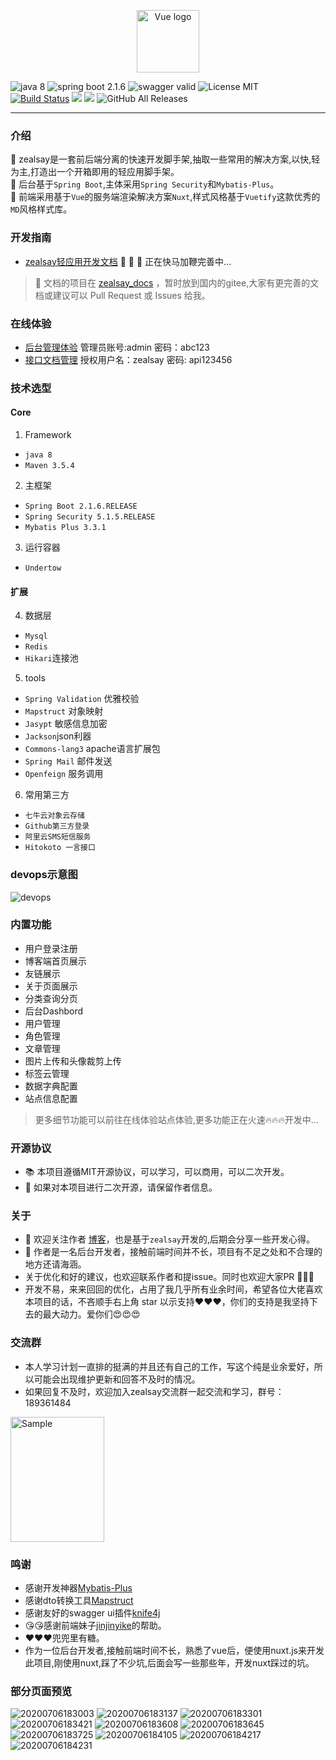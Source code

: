 <p align="center"><a href="https://vuejs.org" target="_blank" rel="noopener noreferrer"><img width="100" src="https://pan.zealsay.com/2019091615686216710547.png" alt="Vue logo"></a></p>


<p align="center">

 ![java 8](https://img.shields.io/badge/java-8-ff69b4.svg)
![spring boot 2.1.6](https://img.shields.io/badge/springboot-2.1.6-green.svg) 
![swagger valid ](https://img.shields.io/badge/swagger-valid-brightgreen.svg) 
![License MIT](https://img.shields.io/badge/license-MIT-green.svg)  
[![Build Status](https://travis-ci.org/GodLikeZeal/zealsay_backend.svg?branch=master)](https://travis-ci.org/GodLikeZeal/zealsay_backend) 
[![](https://img.shields.io/docker/stars/zealsay/zealsay_backend.svg)](https://hub.docker.com/r/zealsay/zealsay_backend 'DockerHub') 
[![](https://img.shields.io/docker/pulls/zealsay/zealsay_backend.svg)](https://hub.docker.com/r/zealsay/zealsay_backend 'DockerHub') 
![GitHub All Releases](https://img.shields.io/github/downloads/GodLikeZeal/zealsay_backend/total)

</p>

------

### 介绍
🚀  zealsay是一套前后端分离的快速开发脚手架,抽取一些常用的解决方案,以快,轻为主,打造出一个开箱即用的轻应用脚手架。  
🍰  后台基于`Spring Boot`,主体采用`Spring Security`和`Mybatis-Plus`。  
🧀  前端采用基于`Vue`的服务端渲染解决方案`Nuxt`,样式风格基于`Vuetify`这款优秀的`MD`风格样式库。

### 开发指南
- [zealsay轻应用开发文档](https://docs.zealsay.com)   🚀 🚀 🚀 正在快马加鞭完善中...

>  📖  文档的项目在 [zealsay_docs](https://gitee.com/GodLikeZeal/zealsay_docs)  ，暂时放到国内的gitee,大家有更完善的文档或建议可以 Pull Request 或 Issues 给我。

### 在线体验

- [后台管理体验](https://beta.zealsay.com/admin/dashboard) 管理员账号:admin 密码：abc123
- [接口文档管理](https://dev-api.zealsay.com/doc.html) 授权用户名：zealsay 密码: api123456

### 技术选型
####  Core
1. Framework
- `java 8`
- `Maven 3.5.4`
2. 主框架
- `Spring Boot 2.1.6.RELEASE`
- `Spring Security 5.1.5.RELEASE`
- `Mybatis Plus 3.3.1`
3. 运行容器
- `Undertow`  

#### 扩展
4. 数据层
- `Mysql`
- `Redis`
-  `Hikari`连接池
5. tools
- `Spring Validation` 优雅校验
- `Mapstruct` 对象映射
- `Jasypt` 敏感信息加密
- `Jackson`json利器
- `Commons-lang3` apache语言扩展包
- `Spring Mail` 邮件发送
- `Openfeign` 服务调用
6. 常用第三方
- `七牛云对象云存储`
- `Github第三方登录`
- `阿里云SMS短信服务`
- `Hitokoto 一言接口`

### devops示意图
![devops](https://pan.zealsay.com/2020080609191416000000.png "devops")

### 内置功能
- 用户登录注册
- 博客端首页展示
- 友链展示
- 关于页面展示
- 分类查询分页
- 后台Dashbord
- 用户管理
- 角色管理
- 文章管理
- 图片上传和头像裁剪上传
- 标签云管理
- 数据字典配置
- 站点信息配置

> 更多细节功能可以前往在线体验站点体验,更多功能正在火速🔥🔥🔥开发中...

### 开源协议
- 📚  本项目遵循MIT开源协议，可以学习，可以商用，可以二次开发。
- 📖  如果对本项目进行二次开源，请保留作者信息。 

### 关于
- 🍓 欢迎关注作者 [博客](https://blog.zealsay.com)，也是基于`zealsay`开发的,后期会分享一些开发心得。
- 🍉 作者是一名后台开发者，接触前端时间并不长，项目有不足之处和不合理的地方还请海涵。
- 关于优化和好的建议，也欢迎联系作者和提issue。同时也欢迎大家PR 👏👏👏
 - 开发不易，来来回回的优化，占用了我几乎所有业余时间，希望各位大佬喜欢本项目的话，不吝顺手右上角 star 以示支持❤️❤️❤️，你们的支持是我坚持下去的最大动力。爱你们😍😍😍

### 交流群
- 本人学习计划一直排的挺满的并且还有自己的工作，写这个纯是业余爱好，所以可能会出现维护更新和回答不及时的情况。
- 如果回复不及时，欢迎加入zealsay交流群一起交流和学习，群号：189361484

<img src="https://pan.zealsay.com/20190716214941558000000.jpg" alt="Sample"  width="150" height="200">

### 鸣谢
- 感谢开发神器[Mybatis-Plus](https://mp.baomidou.com/)
- 感谢dto转换工具[Mapstruct](https://github.com/mapstruct/mapstruct)
- 感谢友好的swagger ui插件[knife4j](https://gitee.com/xiaoym/knife4j)
- 😘😘感谢前端妹子[jinjinyike](https://github.com/jinjinyike)的帮助。
- ❤️❤️❤️️️兜兜里有糖。
- 作为一位后台开发者,接触前端时间不长，熟悉了vue后，便使用nuxt.js来开发此项目,刚使用nuxt,踩了不少坑,后面会写一些那些年，开发nuxt踩过的坑。

### 部分页面预览
![20200706183003](https://pan.zealsay.com/mweb/2020070615940322923732.jpg)
![20200706183137](https://pan.zealsay.com/mweb/2020070615940322923766.jpg)
![20200706183301](https://pan.zealsay.com/mweb/2020070615940322923789.jpg)
![20200706183421](https://pan.zealsay.com/mweb/2020070615940322923809.jpg)
![20200706183608](https://pan.zealsay.com/mweb/2020070615940322923825.jpg)
![20200706183645](https://pan.zealsay.com/mweb/2020070615940322923835.jpg)
![20200706183725](https://pan.zealsay.com/mweb/2020070615940322923847.jpg)
![20200706184105](https://pan.zealsay.com/mweb/2020070615940322923858.jpg)
![20200706184217](https://pan.zealsay.com/mweb/2020070615940322923869.jpg)
![20200706184231](https://pan.zealsay.com/mweb/2020070615940322923881.jpg)

